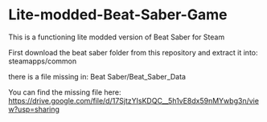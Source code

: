 # Lite-modded-Beat-Saber-Game
This is a functioning lite modded version of Beat Saber for Steam


First download the beat saber folder from this repository and extract it into:
steamapps/common

there is a file missing in:
Beat Saber/Beat_Saber_Data

You can find the missing file here:
https://drive.google.com/file/d/17SjtzYIsKDQC__5h1vE8dx59nMYwbg3n/view?usp=sharing
